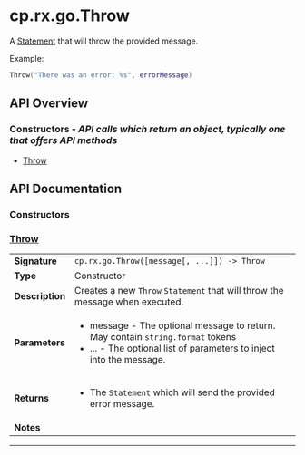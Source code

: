 # cp.rx.go.Throw

A [Statement](cp.rx.go.Statement.md) that will throw the provided message.

Example:

```lua
Throw("There was an error: %s", errorMessage)
```

## API Overview
### **Constructors** - _API calls which return an object, typically one that offers API methods_
 * [Throw](#throw)


## API Documentation

### Constructors


### [Throw](#throw)

|                                             |                                                                                     |
| --------------------------------------------|-------------------------------------------------------------------------------------|
| **Signature**                               | `cp.rx.go.Throw([message[, ...]]) -> Throw`                                                                    |
| **Type**                                    | Constructor                                                                     |
| **Description**                             | Creates a new `Throw` `Statement` that will throw the message when executed.                                                                     |
| **Parameters**                              | <ul><li>message  - The optional message to return. May contain `string.format` tokens</li><li>...      - The optional list of parameters to inject into the message.</li></ul> |
| **Returns**                                 | <ul><li>The `Statement` which will send the provided error message.</li></ul>          |
| **Notes**                                   | <ul></ul>                |

---
